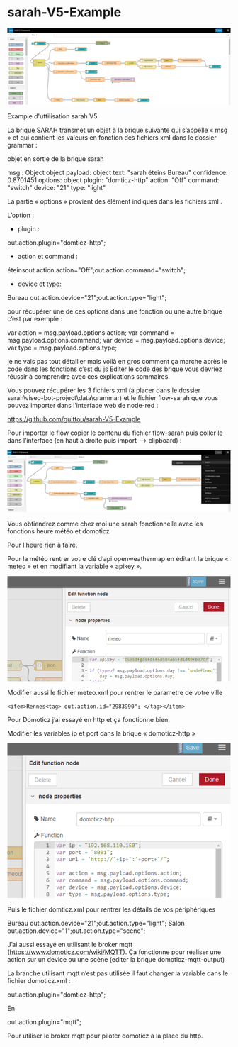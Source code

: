 # sarah-V5-Example
![GitHub Logo](/images/flow.png)

Example d'uttilisation sarah V5

La brique SARAH transmet un objet à la brique suivante qui s’appelle « msg » et qui contient les valeurs en  fonction des fichiers xml dans le dossier grammar :

objet en sortie de la brique sarah

msg : Object
object
payload: object
  text: "sarah éteins Bureau"
  confidence: 0.8701451
options: object
  plugin: "domticz-http"
  action: "Off"
  command: "switch"
  device: "21"
  type: "light"

La partie « options »  provient des élément indiqués dans les fichiers xml .

L’option :

-	plugin : 

 <tag>out.action.plugin="domticz-http";</tag> 

-	action et command :

<item>éteins<tag>out.action.action="Off";</tag><tag>out.action.command="switch";</tag></item>

-	device et type:

 <item>Bureau <tag>out.action.device="21";</tag><tag>out.action.type="light";</tag></item>

pour récupérer une de ces options dans une fonction ou une autre brique c’est par exemple :

  var action = msg.payload.options.action;
  var command = msg.payload.options.command;
  var device = msg.payload.options.device;
  var type = msg.payload.options.type; 

je ne vais pas tout détailler mais voilà en gros comment ça marche après le code dans les fonctions c’est du js
Editer le code des brique vous devriez réussir à comprendre avec ces explications sommaires.

Vous pouvez récupérer  les 3 fichiers xml (à placer dans le dossier sarah\viseo-bot-project\data\grammar) et le fichier flow-sarah que vous pouvez importer dans l’interface web de node-red :

https://github.com/guittou/sarah-V5-Example

Pour importer le flow copier le contenu du fichier flow-sarah puis coller le dans l’interface (en haut à droite puis import --> clipboard) :

![GitHub Logo](/images/import-flow.png)

Vous obtiendrez comme chez moi une sarah fonctionnelle avec les fonctions heure météo et domoticz

Pour l’heure rien à faire.

Pour la météo rentrer votre clé d’api openweathermap en éditant la brique « meteo » et en modifiant la variable « apikey ».

![GitHub Logo](/images/apikey.png)

Modifier aussi le fichier meteo.xml pour rentrer le parametre de votre ville

	<item>Rennes<tag> out.action.id="2983990"; </tag></item>

Pour Domoticz j’ai essayé en http et ça fonctionne bien.

Modifier les variables ip et port dans la brique « domoticz-http »

![GitHub Logo](/images/domoticz-http.png)

Puis le fichier domticz.xml pour rentrer les détails de vos périphériques

<item>Bureau <tag>out.action.device="21";</tag><tag>out.action.type="light";</tag></item>
<item>Salon <tag>out.action.device="1";</tag><tag>out.action.type="scene";</tag></item>

J’ai aussi essayé en utilisant le broker mqtt  (https://www.domoticz.com/wiki/MQTT).
Ça fonctionne pour réaliser une action sur un device ou une scène (editer la brique domoticz-mqtt-output)

La branche utilisant mqtt n’est pas utilisée il faut  changer la variable dans le fichier domoticz.xml :

  <tag>out.action.plugin="domticz-http";</tag>
  
En
  
  <tag>out.action.plugin="mqtt";</tag>

Pour utiliser le broker mqtt pour piloter domoticz à la place du http.
















